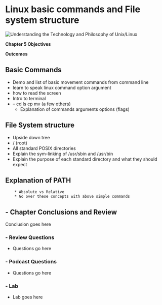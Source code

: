 # Linux basic commands and File system structure
![Understanding the Technology and Philosophy of Unix/Linux](http://imgs.xkcd.com/comics/2038.png "Understanding the Technology and Philosophy of Unix/Linux")

__Chapter 5 Objectives__



__Outcomes__

## Basic Commands
   * Demo and list of basic movement commands from command line
   * learn to speak linux command option argument
   * how to read the screen
   * Intro to terminal
   * – cd ls cp mv  (a few others)
        + Explanation of commands arguments options (flags)
## File System structure
       
  * Upside down tree
  * / (root)
  * All standard POSIX directories
  * Explain the sym-linking of /usr/sbin and /usr/bin
  * Explain the purpose of each standard directory and what they should expect

## Explanation of PATH
        * Absolute vs Relative
        * Go over these concepts with above simple commands

## - Chapter Conclusions and Review

  Conclusion goes here

### - Review Questions

  * Questions go here

### - Podcast Questions

 * Questions go here

### - Lab

 * Lab goes here 
   